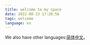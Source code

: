 ```yaml
---
title: welcome to my space
date: 2022-08-23 17:20:56
tags: welcome
language: en
---
```

<article class="message message-immersive is-primary">
<div class="message-body">
<i class="fas fa-globe-americas mr-2"></i>We also have other languages:<a href="{% post_path zh-CN/welcome %}">简体中文</a>。
</div>
</article>








